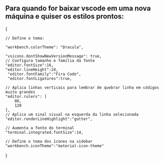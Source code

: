 ## Para quando for baixar vscode em uma nova máquina e quiser os estilos prontos:

{ 
    
    // Define o tema:
    
    "workbench.colorTheme": "Dracula",
    
    "vsicons.dontShowNewVersionMessage": true,
    // Configura tamanho e família da fonte
    "editor.fontSize":16,
    "editor.lineHeight":24,
     "editor.fontFamily":"Fira Code",
     "editor.fontLigatures":true,

    // Aplica linhas verticais para lembrar de quebrar linha em códigos muito grandes
    "editor.rulers": [
        80,
        120
    ],
    // Aplica um sinal visual na esquerda da linha selecionada
    "editor.renderLineHighlight":"gutter",
  
    // Aumenta a fonte do terminal
    "terminal.integrated.fontSize":14,

    // Define o tema dos ícones na sidebar
    "workbench.iconTheme":"material-icon-theme"
}
